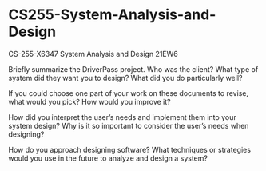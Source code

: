 # CS255-System-Analysis-and-Design
CS-255-X6347 System Analysis and Design 21EW6

Briefly summarize the DriverPass project. Who was the client? What type of system did they want you to design?
What did you do particularly well?


If you could choose one part of your work on these documents to revise, what would you pick? How would you improve it?


How did you interpret the user’s needs and implement them into your system design? Why is it so important to consider the user’s needs when designing?


How do you approach designing software? What techniques or strategies would you use in the future to analyze and design a system?
